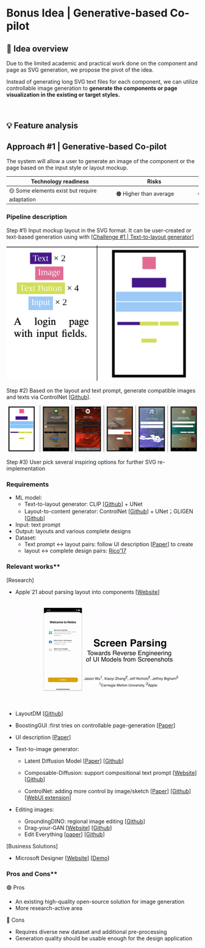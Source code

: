 # Bonus Idea | Generative-based Co-pilot

## 🔎 Idea overview

Due to the limited academic and practical work done on the component and page as SVG generation, we propose the pivot of the idea. 

Instead of generating long SVG text files for each component, we can utilize controllable image generation to **generate the components or page visualization in the existing or target styles.** 

<br>

## 💡 Feature analysis
## Approach #1 | Generative-based Co-pilot 

The system will allow a user to generate an image of the component or the page based on the input style or layout mockup. 

| Technology readiness | Risks | Complexity |
| ----- | ----- | ---------- |
| <div style="width: 200pt"> 🟡 Some elements exist but require adaptation | <div style="width: 150pt"> 🟠 Higher than average  | <div style="width: 130pt"> 🟠 Moderately complex |

### Pipeline description

Step #1) Input mockup layout in the SVG format. It can be user-created or text-based generation using with [[Challenge #1 | Text-to-layout generator](https://github.com/neurons-lab/Penpot-C1_Design-Co-pilot/tree/main/Approach%233-New_layout_generation)]
    
![Screenshot 2023-06-19 at 14.54.24.png](reports/figures/Screenshot_2023-06-19_at_14.54.24.png)

Step #2) Based on the layout and text prompt, generate compatible images and texts via ControlNet [[Github](https://github.com/lllyasviel/ControlNet)].

![截圖 2023-06-20 下午1.56.04.png](reports/figures/Bonus-step3.png)

Step #3) User pick several inspiring options for further SVG re-implementation

### Requirements

- ML model:
    - Text-to-layout generator: CLIP [[Github](https://github.com/OpenAI/CLIP)] + UNet
    - Layout-to-content generator: ControlNet [[Github](https://github.com/lllyasviel/ControlNet)] + UNet；GLIGEN [[Github](https://github.com/gligen/GLIGEN)]
- Input: text prompt
- Output: layouts and various complete designs
- Dataset:
    - Text prompt ↔ layout pairs: follow UI description [[Paper](references/research_papers/UIDiscription.pdf)] to create
    - layout ↔ complete design pairs: [Rico’17](https://www.kaggle.com/datasets/onurgunes1993/rico-dataset)

### Relevant works**

[Research]

- Apple`21 about parsing layout into components [[Website](https://blog.ml.cmu.edu/2021/12/10/understanding-user-interfaces-with-screen-parsing/)]

![1ODBmbHSwFRMgGTreeZLegw.gif](reports/figures/1ODBmbHSwFRMgGTreeZLegw.gif)

- LayoutDM [[Github](https://cyberagentailab.github.io/layout-dm/)]
- BoostingGUI :first tries on controllable page-generation [[Paper](references/research_papers/BoostingGUI.pdf)]
- UI description [[Paper](references/research_papers/UIDiscription.pdf)]
- Text-to-image generator:
   - Latent Diffusion Model [[Paper](references/research_papers/LDM.pdf)] [[Github](https://github.com/CompVis/latent-diffusion)]

    - Composable-Diffusion: support compositional text prompt [[Website](references/research_papers/Compositional-Visual-Generation-with-Composable-Diffusion-Models.pdf)] [[Github](https://github.com/energy-based-model/Compositional-Visual-Generation-with-Composable-Diffusion-Models-PyTorch)]

    - ControlNet: adding more control by image/sketch [[Paper](references/research_papers/ControlNet.pdf)] [[Github](https://github.com/lllyasviel/ControlNet)] [[WebUI extension](https://github.com/Mikubill/sd-webui-controlnet)]

- Editing images:
    - GroundingDINO: regional image editing [[Github](https://github.com/IDEA-Research/GroundingDINO/blob/main/demo/image_editing_with_groundingdino_gligen.ipynb)]
    - Drag-your-GAN [[Website](https://vcai.mpi-inf.mpg.de/projects/DragGAN/)] [[Github](https://github.com/XingangPan/DragGAN)]
    - Edit Everything [[paper](references/research_papers/EditEverything.pdf)] [[Github](https://github.com/DefengXie/Edit_Everything)]

[Business Solutions]

- Microsoft Designer [[Website](https://designer.microsoft.com/)] [[Demo](https://youtu.be/vQK-E_Mzeq0)]

### Pros and Cons**
    
🟢 Pros

- An existing high-quality open-source solution for image generation
- More research-active area

🔴 Cons

- Requires diverse new dataset and additional pre-processing
- Generation quality should be usable enough for the design application